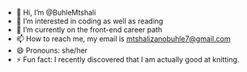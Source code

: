 - 👋 Hi, I’m @BuhleMtshali
- 👀 I’m interested in coding as well as reading
- 🌱 I’m currently on the front-end career path
- 📫 How to reach me, my email is mtshalizanobuhle7@gmail.com
- 😄 Pronouns: she/her
- ⚡ Fun fact: I recently discovered that I am actually good at knitting.

<!---
BuhleMtshali/BuhleMtshali is a ✨ special ✨ repository because its `README.md` (this file) appears on your GitHub profile.
You can click the Preview link to take a look at your changes.
--->
